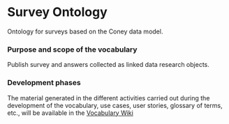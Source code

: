 # Survey Ontology

Ontology for surveys based on the Coney data model.

### Purpose and scope of the vocabulary

Publish survey and answers collected as linked data research objects.

### Development phases

The material generated in the different activities carried out during the development of the vocabulary, use
cases, user stories, glossary of terms, etc., will be available in the [Vocabulary Wiki](#)

